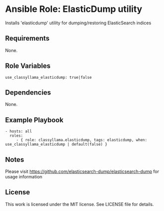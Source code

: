 # Ansible Role: ElasticDump utility

Installs 'elasticdump' utility for dumping/restoring ElasticSearch indices

## Requirements

None.

## Role Variables

    use_classyllama_elasticdump: true|false

## Dependencies

None.

## Example Playbook

    - hosts: all
      roles:
         - { role: classyllama.elasticdump, tags: elasticdump, when: use_classyllama_elasticdump | default(false) }

## Notes

Please visit https://github.com/elasticsearch-dump/elasticsearch-dump for usage information

## License

This work is licensed under the MIT license. See LICENSE file for details.
